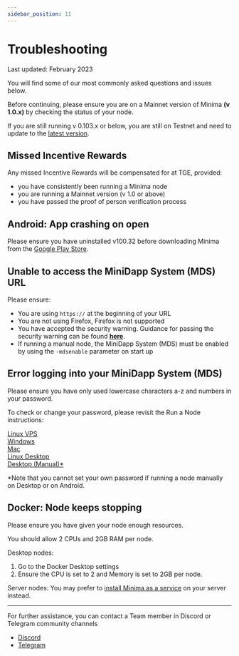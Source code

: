 ```yaml
---
sidebar_position: 11
---
```


# Troubleshooting

Last updated: February 2023

You will find some of our most commonly asked questions and issues below. <br/>

Before continuing, please ensure you are on a Mainnet version of Minima **(v 1.0.x)** by checking the status of your node. 

If you are still running v 0.103.x or below, you are still on Testnet and need to update to the [latest version](/docs/runanode/get_started).

## Missed Incentive Rewards

Any missed Incentive Rewards will be compensated for at TGE, provided:
- you have consistently been running a Minima node
- you are running a Mainnet version (v 1.0 or above)
- you have passed the proof of person verification process

## Android: App crashing on open
Please ensure you have uninstalled v100.32 before downloading Minima from the [Google Play Store](https://play.google.com/store/apps/details?id=com.minima.android&hl=en&gl=US).

## Unable to access the MiniDapp System (MDS) URL

Please ensure:
- You are using `https://` at the beginning of your URL
- You are not using Firefox, Firefox is not supported
- You have accepted the security warning. Guidance for passing the security warning can be found [**here**](https://www.vultr.com/docs/how-to-bypass-the-https-warning-for-self-signed-ssl-tls-certificates/).<br/>
- If running a manual node, the MiniDapp System (MDS) must be enabled by using the `-mdsenable` parameter on start up

## Error logging into your MiniDapp System (MDS)

Please ensure you have only used lowercase characters a-z and numbers in your password.

To check or change your password, please revisit the Run a Node instructions:

[Linux VPS](/docs/runanode/selectplatform/linux_vps#how-to-check-your-minidapp-system-password)<br/>
[Windows](/docs/runanode/selectplatform/windows#how-to-check-your-minidapp-system-password)<br/>
[Mac](/docs/runanode/selectplatform/mac#how-to-check-your-minidapp-system-password)<br/>
[Linux Desktop](/docs/runanode/selectplatform/linux_desktop#how-to-check-your-minidapp-system-password)<br/>
[Desktop (Manual)*](/docs/runanode/selectplatform/manualnode#access-your-minidapp-hub)<br/>

*Note that you cannot set your own password if running a node manually on Desktop or on Android.

## Docker: Node keeps stopping

Please ensure you have given your node enough resources.

You should allow 2 CPUs and 2GB RAM per node. 

Desktop nodes: 
1. Go to the Docker Desktop settings
2. Ensure the CPU is set to 2 and Memory is set to 2GB per node.

Server nodes: 
You may prefer to [install Minima as a service](/docs/runanode/selectplatform/linuxvpsservice) on your server instead. 



-----------

For further assistance, you can contact a Team member in Discord or Telegram community channels

- [Discord](https://discord.gg/ZQaUXPape5)
- [Telegram](https://t.me/Minima_Global) 







